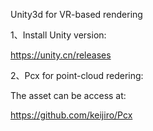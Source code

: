 Unity3d for VR-based rendering

1、Install Unity version:

https://unity.cn/releases

2、Pcx for point-cloud redering:

The asset can be access at:

https://github.com/keijiro/Pcx


